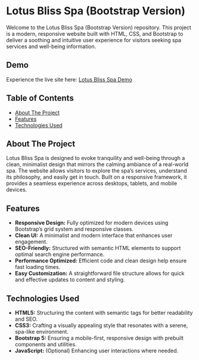 # Lotus Bliss Spa (Bootstrap Version)

Welcome to the Lotus Bliss Spa (Bootstrap Version) repository. This project is a modern, responsive website built with HTML, CSS, and Bootstrap to deliver a soothing and intuitive user experience for visitors seeking spa services and well-being information.

## Demo

Experience the live site here: [Lotus Bliss Spa Demo](https://lotusblissspa-bootstrap-version.netlify.app/)

## Table of Contents

- [About The Project](#about-the-project)
- [Features](#features)
- [Technologies Used](#technologies-used)

## About The Project

Lotus Bliss Spa is designed to evoke tranquility and well-being through a clean, minimalist design that mirrors the calming ambiance of a real-world spa. The website allows visitors to explore the spa’s services, understand its philosophy, and easily get in touch. Built on a responsive framework, it provides a seamless experience across desktops, tablets, and mobile devices.

## Features

- **Responsive Design:** Fully optimized for modern devices using Bootstrap’s grid system and responsive classes.
- **Clean UI:** A minimalist and modern interface that enhances user engagement.
- **SEO-Friendly:** Structured with semantic HTML elements to support optimal search engine performance.
- **Performance Optimized:** Efficient code and clean design help ensure fast loading times.
- **Easy Customization:** A straightforward file structure allows for quick and effective updates to content and styling.

## Technologies Used

- **HTML5:** Structuring the content with semantic tags for better readability and SEO.
- **CSS3:** Crafting a visually appealing style that resonates with a serene, spa-like environment.
- **Bootstrap 5:** Ensuring a mobile-first, responsive design with prebuilt components and utilities.
- **JavaScript:** (Optional) Enhancing user interactions where needed.

